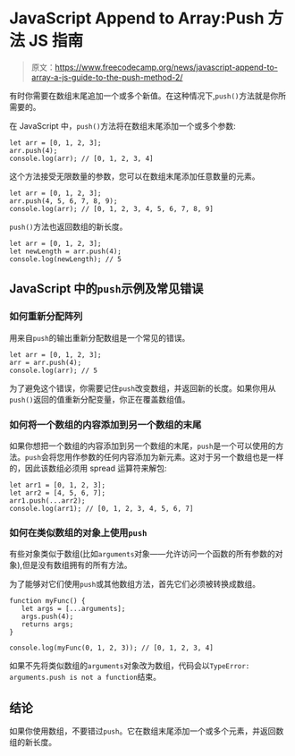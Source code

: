 # JavaScript Append to Array:Push 方法 JS 指南

> 原文：<https://www.freecodecamp.org/news/javascript-append-to-array-a-js-guide-to-the-push-method-2/>

有时你需要在数组末尾追加一个或多个新值。在这种情况下,`push()`方法就是你所需要的。

在 JavaScript 中，`push()`方法将在数组末尾添加一个或多个参数:

```
let arr = [0, 1, 2, 3];
arr.push(4);
console.log(arr); // [0, 1, 2, 3, 4]
```

这个方法接受无限数量的参数，您可以在数组末尾添加任意数量的元素。

```
let arr = [0, 1, 2, 3];
arr.push(4, 5, 6, 7, 8, 9);
console.log(arr); // [0, 1, 2, 3, 4, 5, 6, 7, 8, 9]
```

`push()`方法也返回数组的新长度。

```
let arr = [0, 1, 2, 3];
let newLength = arr.push(4);
console.log(newLength); // 5
```

## JavaScript 中的`push`示例及常见错误

### 如何重新分配阵列

用来自`push`的输出重新分配数组是一个常见的错误。

```
let arr = [0, 1, 2, 3];
arr = arr.push(4);
console.log(arr); // 5
```

为了避免这个错误，你需要记住`push`改变数组，并返回新的长度。如果你用从`push()`返回的值重新分配变量，你正在覆盖数组值。

### 如何将一个数组的内容添加到另一个数组的末尾

如果你想把一个数组的内容添加到另一个数组的末尾，`push`是一个可以使用的方法。`push`会将您用作参数的任何内容添加为新元素。这对于另一个数组也是一样的，因此该数组必须用 spread 运算符来解包:

```
let arr1 = [0, 1, 2, 3];
let arr2 = [4, 5, 6, 7];
arr1.push(...arr2);
console.log(arr1); // [0, 1, 2, 3, 4, 5, 6, 7]
```

### 如何在类似数组的对象上使用`push`

有些对象类似于数组(比如`arguments`对象——允许访问一个函数的所有参数的对象),但是没有数组拥有的所有方法。

为了能够对它们使用`push`或其他数组方法，首先它们必须被转换成数组。

```
function myFunc() {
   let args = [...arguments];
   args.push(4);
   returns args;
}

console.log(myFunc(0, 1, 2, 3)); // [0, 1, 2, 3, 4]
```

如果不先将类似数组的`arguments`对象改为数组，代码会以`TypeError: arguments.push is not a function`结束。

## 结论

如果你使用数组，不要错过`push`。它在数组末尾添加一个或多个元素，并返回数组的新长度。